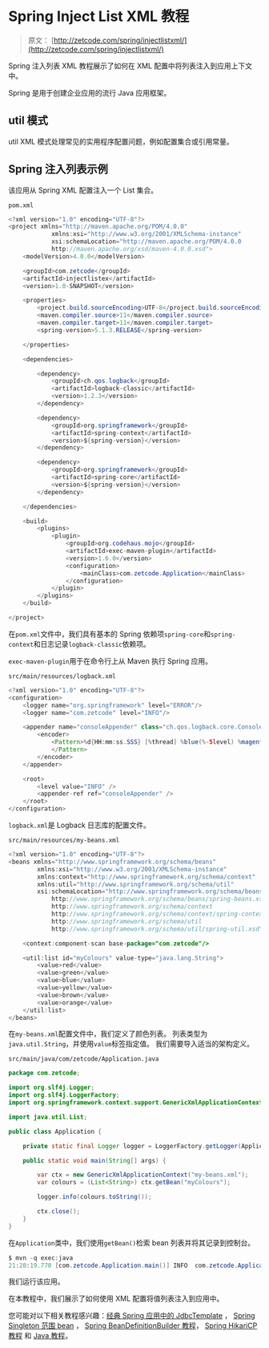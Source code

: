 # Spring Inject List XML 教程

> 原文： [http://zetcode.com/spring/injectlistxml/](http://zetcode.com/spring/injectlistxml/)

Spring 注入列表 XML 教程展示了如何在 XML 配置中将列表注入到应用上下文中。

Spring 是用于创建企业应用的流行 Java 应用框架。

## util 模式

util XML 模式处理常见的实用程序配置问题，例如配置集合或引用常量。

## Spring 注入列表示例

该应用从 Spring XML 配置注入一个 List 集合。

`pom.xml`

```java
<?xml version="1.0" encoding="UTF-8"?>
<project xmlns="http://maven.apache.org/POM/4.0.0"
            xmlns:xsi="http://www.w3.org/2001/XMLSchema-instance"
            xsi:schemaLocation="http://maven.apache.org/POM/4.0.0
            http://maven.apache.org/xsd/maven-4.0.0.xsd">
    <modelVersion>4.0.0</modelVersion>

    <groupId>com.zetcode</groupId>
    <artifactId>injectlistex</artifactId>
    <version>1.0-SNAPSHOT</version>

    <properties>
        <project.build.sourceEncoding>UTF-8</project.build.sourceEncoding>
        <maven.compiler.source>11</maven.compiler.source>
        <maven.compiler.target>11</maven.compiler.target>
        <spring-version>5.1.3.RELEASE</spring-version>

    </properties>

    <dependencies>

        <dependency>
            <groupId>ch.qos.logback</groupId>
            <artifactId>logback-classic</artifactId>
            <version>1.2.3</version>
        </dependency>

        <dependency>
            <groupId>org.springframework</groupId>
            <artifactId>spring-context</artifactId>
            <version>${spring-version}</version>
        </dependency>

        <dependency>
            <groupId>org.springframework</groupId>
            <artifactId>spring-core</artifactId>
            <version>${spring-version}</version>
        </dependency>

    </dependencies>

    <build>
        <plugins>
            <plugin>
                <groupId>org.codehaus.mojo</groupId>
                <artifactId>exec-maven-plugin</artifactId>
                <version>1.6.0</version>
                <configuration>
                    <mainClass>com.zetcode.Application</mainClass>
                </configuration>
            </plugin>
        </plugins>
    </build>

</project>

```

在`pom.xml`文件中，我们具有基本的 Spring 依赖项`spring-core`和`spring-context`和日志记录`logback-classic`依赖项。

`exec-maven-plugin`用于在命令行上从 Maven 执行 Spring 应用。

`src/main/resources/logback.xml`

```java
<?xml version="1.0" encoding="UTF-8"?>
<configuration>
    <logger name="org.springframework" level="ERROR"/>
    <logger name="com.zetcode" level="INFO"/>

    <appender name="consoleAppender" class="ch.qos.logback.core.ConsoleAppender">
        <encoder>
            <Pattern>%d{HH:mm:ss.SSS} [%thread] %blue(%-5level) %magenta(%logger{36}) - %msg %n
            </Pattern>
        </encoder>
    </appender>

    <root>
        <level value="INFO" />
        <appender-ref ref="consoleAppender" />
    </root>
</configuration>

```

`logback.xml`是 Logback 日志库的配置文件。

`src/main/resources/my-beans.xml`

```java
<?xml version="1.0" encoding="UTF-8"?>
<beans xmlns="http://www.springframework.org/schema/beans"
        xmlns:xsi="http://www.w3.org/2001/XMLSchema-instance"
        xmlns:context="http://www.springframework.org/schema/context"
        xmlns:util="http://www.springframework.org/schema/util"
        xsi:schemaLocation="http://www.springframework.org/schema/beans
            http://www.springframework.org/schema/beans/spring-beans.xsd
            http://www.springframework.org/schema/context
            http://www.springframework.org/schema/context/spring-context.xsd
            http://www.springframework.org/schema/util
            http://www.springframework.org/schema/util/spring-util.xsd">

    <context:component-scan base-package="com.zetcode"/>

    <util:list id="myColours" value-type="java.lang.String">
        <value>red</value>
        <value>green</value>
        <value>blue</value>
        <value>yellow</value>
        <value>brown</value>
        <value>orange</value>
    </util:list>
</beans>

```

在`my-beans.xml`配置文件中，我们定义了颜色列表。 列表类型为`java.util.String`，并使用`value`标签指定值。 我们需要导入适当的架构定义。

`src/main/java/com/zetcode/Application.java`

```java
package com.zetcode;

import org.slf4j.Logger;
import org.slf4j.LoggerFactory;
import org.springframework.context.support.GenericXmlApplicationContext;

import java.util.List;

public class Application {

    private static final Logger logger = LoggerFactory.getLogger(Application.class);

    public static void main(String[] args) {

        var ctx = new GenericXmlApplicationContext("my-beans.xml");
        var colours = (List<String>) ctx.getBean("myColours");

        logger.info(colours.toString());

        ctx.close();
    }
}

```

在`Application`类中，我们使用`getBean()`检索 bean 列表并将其记录到控制台。

```java
$ mvn -q exec:java
21:28:19.770 [com.zetcode.Application.main()] INFO  com.zetcode.Application - [red, green, blue, yellow, brown, orange]    

```

我们运行该应用。

在本教程中，我们展示了如何使用 XML 配置将值列表注入到应用中。

您可能对以下相关教程感兴趣：[经典 Spring 应用中的 JdbcTemplate](/articles/springjdbctemplate/) ， [Spring Singleton 范围 bean](/spring/singletonscope/) ， [Spring BeanDefinitionBuilder 教程](/spring/beandefinitionbuilder/)， [Spring HikariCP 教程](/articles/springhikaricp/) 和 [Java 教程](/lang/java/)。